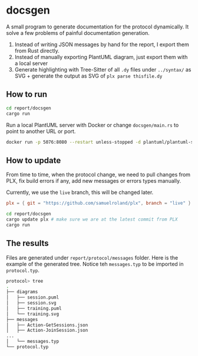 # docsgen
A small program to generate documentation for the protocol dynamically. It solve a few problems of painful documentation generation.

1. Instead of writing JSON messages by hand for the report, I export them from Rust directly.
1. Instead of manually exporting PlantUML diagram, just export them with a local server
1. Generate highlighting with Tree-Sitter of all `.dy` files under `../syntax/` as SVG + generate the output as SVG of `plx parse thisfile.dy`

## How to run
```sh
cd report/docsgen
cargo run
```

Run a local PlantUML server with Docker or change `docsgen/main.rs` to point to another URL or port.
```sh
docker run -p 5076:8080 --restart unless-stopped -d plantuml/plantuml-server
```

## How to update
From time to time, when the protocol change, we need to pull changes from PLX, fix build errors if any, add new messages or errors types manually.

Currently, we use the `live` branch, this will be changed later.
```toml
plx = { git = "https://github.com/samuelroland/plx", branch = "live" }
```

```sh
cd report/docsgen
cargo update plx # make sure we are at the latest commit from PLX
cargo run
```

## The results
Files are generated under `report/protocol/messages` folder. Here is the example of the generated tree. Notice teh `messages.typ` to be imported in `protocol.typ`.
```sh
protocol> tree
.
├── diagrams
│   ├── session.puml
│   ├── session.svg
│   ├── training.puml
│   └── training.svg
├── messages
│   ├── Action-GetSessions.json
│   ├── Action-JoinSession.json
...
│   └── messages.typ
└── protocol.typ
```
